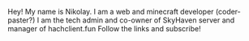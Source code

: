 Hey! My name is Nikolay.
I am a web and minecraft developer (coder-paster?)
I am the tech admin and co-owner of SkyHaven server and manager of hachclient.fun
Follow the links and subscribe! 
